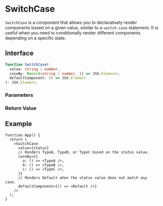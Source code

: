 # SwitchCase

`SwitchCase` is a component that allows you to declaratively render components based on a given value, similar to a `switch-case` statement. It is useful when you need to conditionally render different components depending on a specific state.

## Interface

```ts
function SwitchCase(
  value: string | number,
  caseBy: Record<string | number, () => JSX.Element>,
  defaultComponent: () => JSX.Element
): JSX.Element;
```

### Parameters

<Interface
  required
  name="value"
  type="string | number"
  description="The value to compare against. The component associated with the matching key in <code>caseBy</code> will be rendered."
/>

<Interface
  required
  name="caseBy"
  type="Record<string | number, () => JSX.Element>"
  description="An object that maps values to components to render. The keys represent possible values, and the values are functions returning the corresponding components."
/>

<Interface
  required
  name="defaultComponent"
  type="() => JSX.Element"
  description="The component to render if <code>value</code> does not match any key in <code>caseBy</code>."
/>

### Return Value

<Interface
  name=""
  type="JSX.Element"
  description="React component that conditionally renders based on cases."
/>

## Example

```tsx
function App() {
  return (
    <SwitchCase
      value={status}
      // Renders TypeA, TypeB, or TypeC based on the status value.
      caseBy={{
        a: () => <TypeA />,
        b: () => <TypeB />,
        c: () => <TypeC />,
      }}
      // Renders Default when the status value does not match any case.
      defaultComponent={() => <Default />}
    />
  );
}
```
